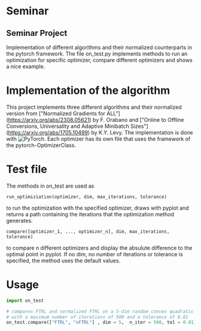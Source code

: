 # Seminar
## Seminar Project

Implementation of different algorithms and their normalized counterparts in the pytorch framework.
The file on_test.py implements methods to run an optimization for specific optimizer, compare different optimizers and shows a nice example.

# Implementation of the algorithm

This project implements three different algorithms and their normalized version from ["Normalized Gradients for ALL"] (https://arxiv.org/abs/2308.05621) by F. Orabano and ["Online to Offline Conversions, Universality and Adaptive Minibatch Sizes"] (https://arxiv.org/abs/1705.10499) by K.Y. Levy. 
The implementation is done with ![PyTorch](https://img.shields.io/badge/PyTorch-%23EE4C2C.svg?style=for-the-badge&logo=PyTorch&logoColor=white). Each optimizer has its own file that uses the framework of the pytorch-OptimizerClass.

# Test file
The methods in on_test are used as
```
run_optimiziation(optimizer, dim, max_iterations, tolerance)
```
to run the optimization with the specified optimizer, draws with pyplot and returns a path containing the iterations that the optimization method generates.
```
compare([optimizer_1, ..., optimizer_n], dim, max_iterations, tolerance)
```
to compare n different optimizers and display the absulute difference to the optimal point in pyplot. If no dim, no number of iterations or tolerance is specified, the method uses the default values.


# Usage
```python
import on_test

# compares FTRL and normalized FTRL on a 5-dim random convex quadratic programming 
# with a maximum number of iterations of 500 and a tolerance of 0.01
on_test.compare(["FTRL", "nFTRL"] , dim = 5,  n_iter = 500, tol = 0.01)
```




